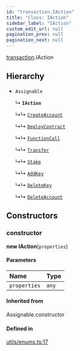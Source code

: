 ```yaml
---
id: "transaction.IAction"
title: "Class: IAction"
sidebar_label: "IAction"
custom_edit_url: null
pagination_prev: null
pagination_next: null
---
```


[transaction](../modules/transaction.md).IAction

## Hierarchy

- `Assignable`

  ↳ **`IAction`**

  ↳↳ [`CreateAccount`](transaction.CreateAccount.md)

  ↳↳ [`DeployContract`](transaction.DeployContract.md)

  ↳↳ [`FunctionCall`](transaction.FunctionCall.md)

  ↳↳ [`Transfer`](transaction.Transfer.md)

  ↳↳ [`Stake`](transaction.Stake.md)

  ↳↳ [`AddKey`](transaction.AddKey.md)

  ↳↳ [`DeleteKey`](transaction.DeleteKey.md)

  ↳↳ [`DeleteAccount`](transaction.DeleteAccount.md)

## Constructors

### constructor

**new IAction**(`properties`)

#### Parameters

| Name | Type |
| :------ | :------ |
| `properties` | `any` |

#### Inherited from

Assignable.constructor

#### Defined in

[utils/enums.ts:17](https://github.com/maxhr/near--near-api-js/blob/57fed346/packages/near-api-js/src/utils/enums.ts#L17)
